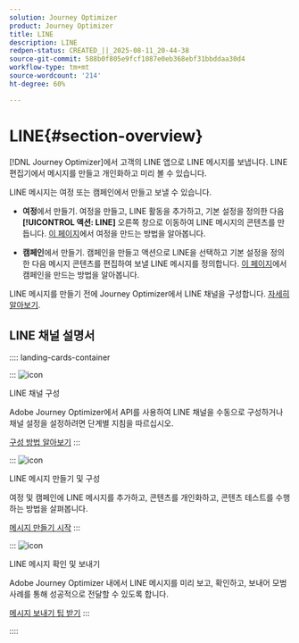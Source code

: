 ```yaml
---
solution: Journey Optimizer
product: Journey Optimizer
title: LINE
description: LINE
redpen-status: CREATED_||_2025-08-11_20-44-38
source-git-commit: 588b0f805e9fcf1087e0eb368ebf31bbddaa30d4
workflow-type: tm+mt
source-wordcount: '214'
ht-degree: 60%

---
```



# LINE{#section-overview}


[!DNL Journey Optimizer]에서 고객의 LINE 앱으로 LINE 메시지를 보냅니다. LINE 편집기에서 메시지를 만들고 개인화하고 미리 볼 수 있습니다.

LINE 메시지는 여정 또는 캠페인에서 만들고 보낼 수 있습니다. 

* **여정**&#x200B;에서 만들기. 여정을 만들고, LINE 활동을 추가하고, 기본 설정을 정의한 다음 **[!UICONTROL 액션: LINE]** 오른쪽 창으로 이동하여 LINE 메시지의 콘텐츠를 만듭니다. [이 페이지](../using/building-journeys/journey-gs.md)에서 여정을 만드는 방법을 알아봅니다.

* **캠페인**&#x200B;에서 만들기. 캠페인을 만들고 액션으로 LINE을 선택하고 기본 설정을 정의한 다음 메시지 콘텐츠를 편집하여 보낼 LINE 메시지를 정의합니다. [이 페이지](../using/campaigns/create-campaign.md#configure)에서 캠페인을 만드는 방법을 알아봅니다.

LINE 메시지를 만들기 전에 Journey Optimizer에서 LINE 채널을 구성합니다. [자세히 알아보기](../using/line/line-configuration.md).

## LINE 채널 설명서

:::: landing-cards-container

:::
![icon](https://cdn.experienceleague.adobe.com/icons/gear.svg?lang=ko)

LINE 채널 구성

Adobe Journey Optimizer에서 API를 사용하여 LINE 채널을 수동으로 구성하거나 채널 설정을 설정하려면 단계별 지침을 따르십시오.

[구성 방법 알아보기](../using/line/line-configuration.md)
:::

:::
![icon](https://cdn.experienceleague.adobe.com/icons/list-check.svg?lang=ko)

LINE 메시지 만들기 및 구성

여정 및 캠페인에 LINE 메시지를 추가하고, 콘텐츠를 개인화하고, 콘텐츠 테스트를 수행하는 방법을 살펴봅니다.

[메시지 만들기 시작](../using/line/create-line.md)
:::

:::
![icon](https://cdn.experienceleague.adobe.com/icons/bullseye.svg?lang=ko)

LINE 메시지 확인 및 보내기

Adobe Journey Optimizer 내에서 LINE 메시지를 미리 보고, 확인하고, 보내어 모범 사례를 통해 성공적으로 전달할 수 있도록 합니다.

[메시지 보내기 팁 받기](../using/line/send-line.md)
:::

::::
